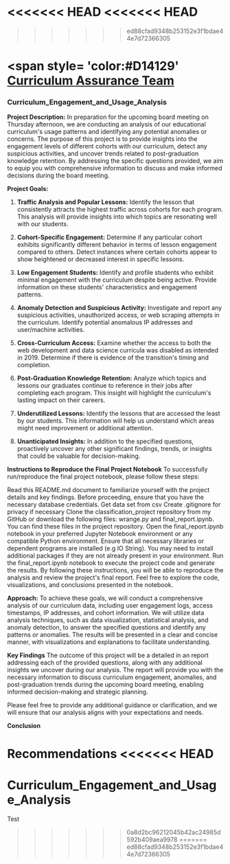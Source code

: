 <<<<<<< HEAD
<<<<<<< HEAD
=======
>>>>>>> ed88cfad9348b253152e3f1bdae44e7d72366305

# <span style= 'color:#D14129' <u>Curriculum Assurance Team </u>
### Curriculum_Engagement_and_Usage_Analysis


**Project Description:**
In preparation for the upcoming board meeting on Thursday afternoon, we are conducting an analysis of our educational curriculum's usage patterns and identifying any potential anomalies or concerns. The purpose of this project is to provide insights into the engagement levels of different cohorts with our curriculum, detect any suspicious activities, and uncover trends related to post-graduation knowledge retention. By addressing the specific questions provided, we aim to equip you with comprehensive information to discuss and make informed decisions during the board meeting.

**Project Goals:**
1. **Traffic Analysis and Popular Lessons:** Identify the lesson that consistently attracts the highest traffic across cohorts for each program. This analysis will provide insights into which topics are resonating well with our students.

2. **Cohort-Specific Engagement:** Determine if any particular cohort exhibits significantly different behavior in terms of lesson engagement compared to others. Detect instances where certain cohorts appear to show heightened or decreased interest in specific lessons.

3. **Low Engagement Students:** Identify and profile students who exhibit minimal engagement with the curriculum despite being active. Provide information on these students' characteristics and engagement patterns.

4. **Anomaly Detection and Suspicious Activity:** Investigate and report any suspicious activities, unauthorized access, or web scraping attempts in the curriculum. Identify potential anomalous IP addresses and user/machine activities.

5. **Cross-Curriculum Access:** Examine whether the access to both the web development and data science curricula was disabled as intended in 2019. Determine if there is evidence of the transition's timing and completion.

6. **Post-Graduation Knowledge Retention:** Analyze which topics and lessons our graduates continue to reference in their jobs after completing each program. This insight will highlight the curriculum's lasting impact on their careers.

7. **Underutilized Lessons:** Identify the lessons that are accessed the least by our students. This information will help us understand which areas might need improvement or additional attention.

8. **Unanticipated Insights:** In addition to the specified questions, proactively uncover any other significant findings, trends, or insights that could be valuable for decision-making.


**Instructions to Reproduce the Final Project Notebook**
To successfully run/reproduce the final project notebook, please follow these steps:

Read this README.md document to familiarize yourself with the project details and key findings.
Before proceeding, ensure that you have the necessary database credentials. Get data set from csv  Create .gitignore for privacy if necessary
Clone the classification_project repository from my GitHub or download the following files: wrange.py and final_report.ipynb. You can find these files in the project repository.
Open the final_report.ipynb notebook in your preferred Jupyter Notebook environment or any compatible Python environment.
Ensure that all necessary libraries or dependent programs are installed (e.g IO String). You may need to install additional packages if they are not already present in your environment.
Run the final_report.ipynb notebook to execute the project code and generate the results. By following these instructions, you will be able to reproduce the analysis and review the project's final report. Feel free to explore the code, visualizations, and conclusions presented in the notebook.

**Approach:**
To achieve these goals, we will conduct a comprehensive analysis of our curriculum data, including user engagement logs, access timestamps, IP addresses, and cohort information. We will utilize data analysis techniques, such as data visualization, statistical analysis, and anomaly detection, to answer the specified questions and identify any patterns or anomalies. The results will be presented in a clear and concise manner, with visualizations and explanations to facilitate understanding.


**Key Findings**
The outcome of this project will be a detailed in an report addressing each of the provided questions, along with any additional insights we uncover during our analysis. The report will provide you with the necessary information to discuss curriculum engagement, anomalies, and post-graduation trends during the upcoming board meeting, enabling informed decision-making and strategic planning.

Please feel free to provide any additional guidance or clarification, and we will ensure that our analysis aligns with your expectations and needs.


**Conclusion**


**Recommendations**
<<<<<<< HEAD
=======
# Curriculum_Engagement_and_Usage_Analysis

Test
>>>>>>> 0a8d2bc96212045b42ac24985d592b409aea9978
=======
>>>>>>> ed88cfad9348b253152e3f1bdae44e7d72366305
